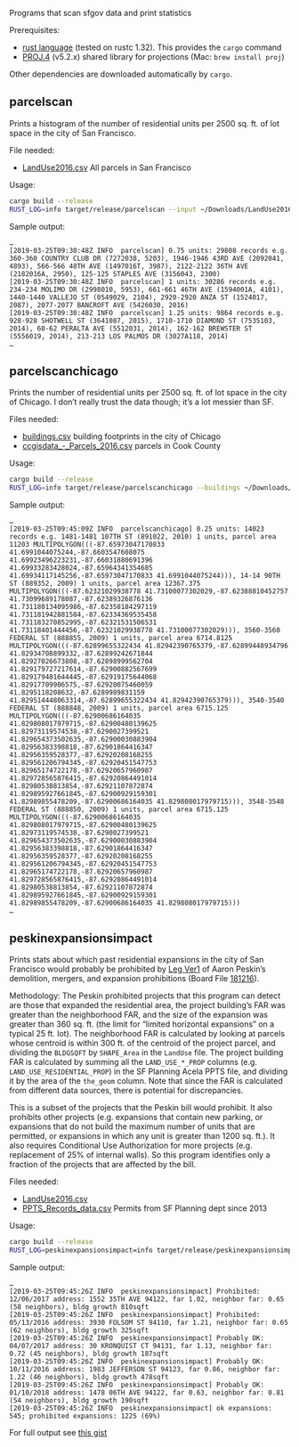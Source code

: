 Programs that scan sfgov data and print statistics

Prerequisites:

* [rust language](https://www.rust-lang.org/learn/get-started)
(tested on rustc 1.32).
This provides the `cargo` command
* [PROJ.4](https://proj4.org/) (v5.2.x)
shared library for projections
(Mac: `brew install proj`)

Other dependencies are downloaded automatically by `cargo`.

## parcelscan

Prints a histogram of the number of residential units per 2500 sq. ft. of lot space in the city of San Francisco.

File needed:
* [LandUse2016.csv](https://data.sfgov.org/Housing-and-Buildings/Land-Use/us3s-fp9q)
All parcels in San Francisco

Usage:

```sh
cargo build --release
RUST_LOG=info target/release/parcelscan --input ~/Downloads/LandUse2016.csv density-historgram
```

Sample output:
```
…
[2019-03-25T09:30:48Z INFO  parcelscan] 0.75 units: 29808 records e.g. 360-360 COUNTRY CLUB DR (7272038, 5203), 1946-1946 43RD AVE (2092041, 4893), 566-566 48TH AVE (1497016T, 3987), 2122-2122 36TH AVE (2182016A, 2950), 125-125 STAPLES AVE (3156043, 2300)
[2019-03-25T09:30:48Z INFO  parcelscan] 1 units: 30286 records e.g. 234-234 MOLIMO DR (2998010, 5953), 661-661 46TH AVE (1594001A, 4101), 1440-1440 VALLEJO ST (0549029, 2104), 2920-2920 ANZA ST (1524017, 2087), 2077-2077 BANCROFT AVE (5426030, 2016)
[2019-03-25T09:30:48Z INFO  parcelscan] 1.25 units: 9864 records e.g. 928-928 SHOTWELL ST (3641087, 2015), 1710-1710 DIAMOND ST (7535103, 2014), 60-62 PERALTA AVE (5512031, 2014), 162-162 BREWSTER ST (5556019, 2014), 213-213 LOS PALMOS DR (3027A118, 2014)
…
```

## parcelscanchicago

Prints the number of residential units per 2500 sq. ft. of lot space in the city of Chicago.
I don’t really trust the data though; it’s a lot messier than SF.

Files needed:
* [buildings.csv](https://data.cityofchicago.org/Buildings/Building-Footprints-current-/hz9b-7nh8)
building footprints in the city of Chicago
* [ccgisdata_-_Parcels_2016.csv](https://datacatalog.cookcountyil.gov/GIS-Maps/ccgisdata-Parcels-2016/a33b-b59u)
parcels in Cook County

Usage:

```sh
cargo build --release
RUST_LOG=info target/release/parcelscanchicago --buildings ~/Downloads/buildings.csv --parcels ~/Downloads/ccgisdata_-_Parcels_2016.csv  density-historgram
```

Sample output:
```
…
[2019-03-25T09:45:09Z INFO  parcelscanchicago] 0.25 units: 14023 records e.g. 1481-1481 107TH ST (891022, 2010) 1 units, parcel area 11203 MULTIPOLYGON(((-87.65973047170833 41.6991044075244,-87.6603547608075 41.69923496223231,-87.66031880691396 41.69933283428024,-87.65964341354685 41.69934117145256,-87.65973047170833 41.6991044075244))), 14-14 90TH ST (889352, 2009) 1 units, parcel area 12367.375 MULTIPOLYGON(((-87.62321029938778 41.73100077302029,-87.62388810452757 41.73099689178087,-87.62389326876136 41.731180134095986,-87.62358184297119 41.731181942881584,-87.62334369535458 41.731183270852995,-87.62321531506531 41.73118401444456,-87.62321029938778 41.73100077302029))), 3560-3560 FEDERAL ST (888855, 2009) 1 units, parcel area 6714.8125 MULTIPOLYGON(((-87.62899655322434 41.82942390765379,-87.62899448934796 41.82934708899332,-87.62899242671844 41.82927026673808,-87.62898999562704 41.829179727217614,-87.62900882567699 41.829179481644445,-87.62919175644068 41.82917709906575,-87.62920075460059 41.8295118208632,-87.6289989831159 41.829514448063314,-87.62899655322434 41.82942390765379))), 3540-3540 FEDERAL ST (888848, 2009) 1 units, parcel area 6715.125 MULTIPOLYGON(((-87.62900686164035 41.829808017979715,-87.62900480139625 41.82973119574538,-87.6290027399521 41.829654373502635,-87.62900030883904 41.82956383398818,-87.62901864416347 41.82956359528377,-87.62920208168255 41.829561206794345,-87.62920451547753 41.82965174722178,-87.62920657960987 41.829728565876415,-87.62920864491014 41.82980538813854,-87.62921107872874 41.829895927661845,-87.62900929159301 41.82989855478209,-87.62900686164035 41.829808017979715))), 3548-3548 FEDERAL ST (888850, 2009) 1 units, parcel area 6715.125 MULTIPOLYGON(((-87.62900686164035 41.829808017979715,-87.62900480139625 41.82973119574538,-87.6290027399521 41.829654373502635,-87.62900030883904 41.82956383398818,-87.62901864416347 41.82956359528377,-87.62920208168255 41.829561206794345,-87.62920451547753 41.82965174722178,-87.62920657960987 41.829728565876415,-87.62920864491014 41.82980538813854,-87.62921107872874 41.829895927661845,-87.62900929159301 41.82989855478209,-87.62900686164035 41.829808017979715)))
…
```

## peskinexpansionsimpact

Prints stats about which past residential expansions in the city of San Francisco
would probably be prohibited by
[Leg Ver1](https://sfgov.legistar.com/View.ashx?M=F&ID=6838135&GUID=08C9052E-3A30-445F-B11C-CF4A07130B99)
of Aaron Peskin’s demolition, mergers, and expansion prohibitions
(Board File [181216](https://sfgov.legistar.com/LegislationDetail.aspx?ID=3781286&GUID=3E5F18E7-DD20-436B-A63F-954036D210F0)).

Methodology: The Peskin prohibited projects that this program can detect are those that expanded the residential area,
the project building’s FAR was greater than the neighborhood FAR,
and the size of the expansion was greater than 360 sq. ft.
(the limit for “limited horizontal expansions” on a typical 25 ft. lot).
The neighborhood FAR is calculated by looking at parcels whose centroid is within 300 ft. of the centroid of the project parcel,
and dividing the `BLDGSQFT` by `SHAPE_Area` in the `LandUse` file.
The project building FAR is calculated by summing all the `LAND_USE_*_PROP` columns
(e.g. `LAND_USE_RESIDENTIAL_PROP`) in the SF Planning Acela PPTS file,
and dividing it by the area of the `the_geom` column.
Note that since the FAR is calculated from different data sources,
there is potential for discrepancies.

This is a subset of the projects that the Peskin bill would prohibit.
It also prohibits other projects (e.g. expansions that contain new parking,
or expansions that do not build the maximum number of units that are permitted,
or expansions in which any unit is greater than 1200 sq. ft.).
It also requires Conditional Use Authorization for more projects
(e.g. replacement of 25% of internal walls).
So this program identifies only a fraction of the projects that are affected by the bill.


Files needed:

* [LandUse2016.csv](https://data.sfgov.org/Housing-and-Buildings/Land-Use/us3s-fp9q)
* [PPTS_Records_data.csv](https://data.sfgov.org/Housing-and-Buildings/PPTS-Records/7yuw-98m5)
Permits from SF Planning dept since 2013

Usage:

```sh
cargo build --release
RUST_LOG=peskinexpansionsimpact=info target/release/peskinexpansionsimpact --planning ~/Downloads/PPTS_Records_data.csv --land-use ~/Downloads/LandUse2016.csv expansions
```

Sample output:
```
…
[2019-03-25T09:45:26Z INFO  peskinexpansionsimpact] Prohibited: 12/06/2017 address: 1552 35TH AVE 94122, far 1.02, neighbor far: 0.65 (58 neighbors), bldg growth 810sqft
[2019-03-25T09:45:26Z INFO  peskinexpansionsimpact] Prohibited: 05/13/2016 address: 3930 FOLSOM ST 94110, far 1.21, neighbor far: 0.65 (62 neighbors), bldg growth 325sqft
[2019-03-25T09:45:26Z INFO  peskinexpansionsimpact] Probably OK: 04/07/2017 address: 30 KRONQUIST CT 94131, far 1.13, neighbor far: 0.72 (45 neighbors), bldg growth 187sqft
[2019-03-25T09:45:26Z INFO  peskinexpansionsimpact] Probably OK: 10/11/2016 address: 1983 JEFFERSON ST 94123, far 0.86, neighbor far: 1.22 (46 neighbors), bldg growth 478sqft
[2019-03-25T09:45:26Z INFO  peskinexpansionsimpact] Probably OK: 01/10/2018 address: 1478 06TH AVE 94122, far 0.63, neighbor far: 0.81 (54 neighbors), bldg growth 190sqft
[2019-03-25T09:45:26Z INFO  peskinexpansionsimpact] ok expansions: 545; prohibited expansions: 1225 (69%)
```

For full output see [this gist](https://gist.github.com/yonran/445a1d6c8fcbcf9fd81f954f831e6fff)